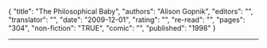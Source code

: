 {
"title": "The Philosophical Baby",
"authors": "Alison Gopnik",
"editors": "",
"translator": "",
"date": "2009-12-01",
"rating": "",
"re-read": "",
"pages": "304",
"non-fiction": "TRUE",
"comic": "",
"published": "1998"
}

---

